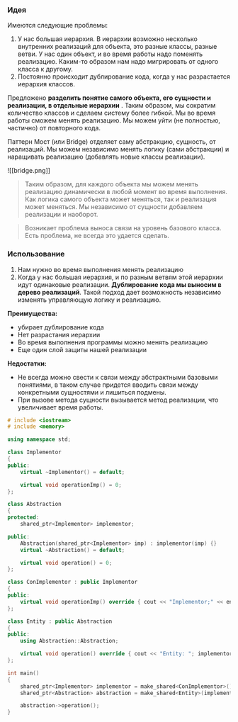 ### Идея

Имеются следующие проблемы:
1. У нас большая иерархия. В иерархии возможно несколько внутренних реализаций для объекта, это разные классы, разные ветви. У нас один объект, и во время работы надо поменять реализацию. Каким-то образом нам надо мигрировать от одного класса к другому.
2. Постоянно происходит дублирование кода, когда у нас разрастается иерархия классов.

Предложено **разделить понятие самого объекта, его сущности и реализации, в отдельные иерархии** . Таким образом, мы сократим количество классов и сделаем систему более гибкой. Мы во время работы сможем менять реализацию. Мы можем уйти (не полностью, частично) от повторного кода.

Паттерн Мост (или Bridge) отделяет саму абстракцию, сущность, от реализаций. Мы можем независимо менять логику (сами абстракции) и наращивать реализацию (добавлять новые классы реализации).

![[bridge.png]]

>Таким образом, для каждого объекта мы можем менять реализацию динамически в любой момент во время выполнения. Как логика самого объекта может меняться, так и реализация может меняться. Мы независимо от сущности добавляем реализации и наоборот.

>Возникает проблема выноса связи на уровень базового класса. Есть проблема, не всегда это удается сделать.

### Использование
1. Нам нужно во время выполнения менять реализацию
2. Когда у нас большая иерархия, и по разным ветвям этой иерархии идут одинаковые реализации. **Дублирование кода мы выносим в дерево реализаций**. Такой подход дает возможность независимо изменять управляющую логику и реализацию.

**Преимущества:**
- убирает дублирование кода
- Нет разрастания иерархии
- Во время выполнения программы можно менять реализацию
- Еще один слой защиты нашей реализации

**Недостатки:**
- Не всегда можно свести к связи между абстрактными базовыми понятиями, в таком случае придется вводить связи между конкретными сущностями и лишиться подмены.
- При вызове метода сущности вызывается метод реализации, что увеличивает время работы.

```c++
# include <iostream>
# include <memory>

using namespace std;

class Implementor
{
public:
	virtual ~Implementor() = default;

	virtual void operationImp() = 0;
};

class Abstraction
{
protected:
	shared_ptr<Implementor> implementor;

public:
	Abstraction(shared_ptr<Implementor> imp) : implementor(imp) {}
	virtual ~Abstraction() = default;

	virtual void operation() = 0;
};

class ConImplementor : public Implementor
{
public:
	virtual void operationImp() override { cout << "Implementor;" << endl; }
};

class Entity : public Abstraction
{
public:
	using Abstraction::Abstraction;

	virtual void operation() override { cout << "Entity: "; implementor->operationImp(); }
};

int main()
{
	shared_ptr<Implementor> implementor = make_shared<ConImplementor>();
	shared_ptr<Abstraction> abstraction = make_shared<Entity>(implementor);

	abstraction->operation();
}

```
